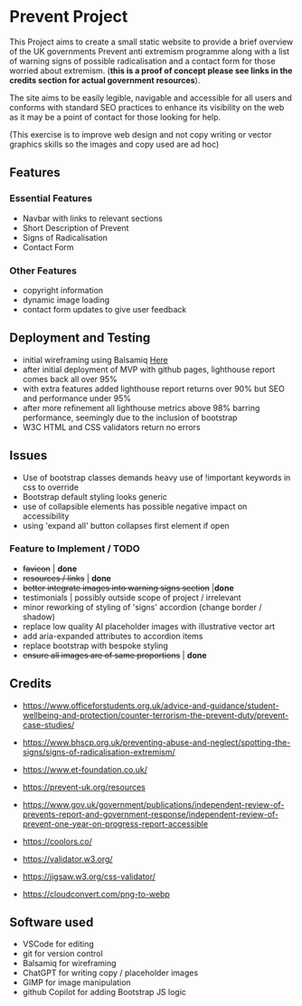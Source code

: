 # Prevent Project
This Project aims to create a small static website to provide a brief overview of the UK governments Prevent anti extremism programme along with a list of warning signs of possible radicalisation and a contact form for those worried about extremism. (**this is a proof of concept please see links in the credits section for actual government resources**).

The site aims to be easily legible, navigable and accessible for all users and conforms with standard SEO practices to enhance its visibility on the web as it may be a point of contact for those looking for help.

(This exercise is to improve web design and not copy writing or vector graphics skills so the images and copy used are ad hoc)

## Features
### Essential Features
- Navbar with links to relevant sections
- Short Description of Prevent
- Signs of Radicalisation
- Contact Form

### Other Features
- copyright information
- dynamic image loading
- contact form updates to give user feedback

## Deployment and Testing
- initial wireframing using Balsamiq [Here](./docs/PreventWireframe.png)
- after initial deployment of MVP with github pages, lighthouse report comes back all over 95%
- with extra features added lighthouse report returns over 90% but SEO and performance under 95%
- after more refinement all lighthouse metrics above 98% barring performance, seemingly due to the inclusion of bootstrap
- W3C HTML and CSS validators return no errors

## Issues
- Use of bootstrap classes demands heavy use of !important keywords in css to override
- Bootstrap default styling looks generic
- use of collapsible elements has possible negative impact on accessibility 
- using 'expand all' button collapses first element if open

### Feature to Implement / TODO
- ~~favicon~~ | **done**
- ~~resources / links~~ | **done**
- ~~better integrate images into warning signs section~~ |**done**
- testimonials | possibly outside scope of project / irrelevant
- minor reworking of styling of 'signs' accordion (change border / shadow)
- replace low quality AI placeholder images with illustrative vector art
- add aria-expanded attributes to accordion items 
- replace bootstrap with bespoke styling
- ~~ensure all images are of same proportions~~ | **done**



## Credits
- https://www.officeforstudents.org.uk/advice-and-guidance/student-wellbeing-and-protection/counter-terrorism-the-prevent-duty/prevent-case-studies/

- https://www.bhscp.org.uk/preventing-abuse-and-neglect/spotting-the-signs/signs-of-radicalisation-extremism/

- https://www.et-foundation.co.uk/

- https://prevent-uk.org/resources

- https://www.gov.uk/government/publications/independent-review-of-prevents-report-and-government-response/independent-review-of-prevent-one-year-on-progress-report-accessible

- https://coolors.co/

- https://validator.w3.org/

- https://jigsaw.w3.org/css-validator/

- https://cloudconvert.com/png-to-webp
## Software used 
- VSCode for editing
- git for version control
- Balsamiq for wireframing
- ChatGPT for writing copy / placeholder images
- GIMP for image manipulation
- github Copilot for adding Bootstrap JS logic